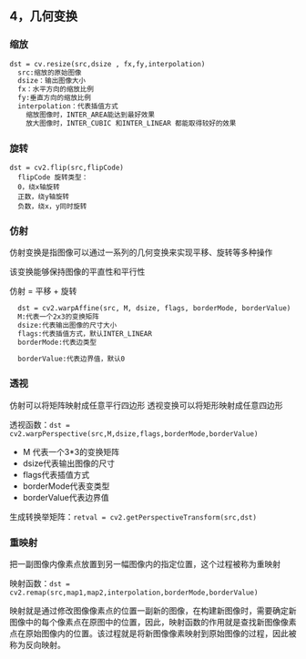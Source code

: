 
## 4，**几何变换**

### **缩放**

  ```md
  dst = cv.resize(src,dsize , fx,fy,interpolation)
    src:缩放的原始图像
    dsize：输出图像大小
    fx：水平方向的缩放比例
    fy:垂直方向的缩放比例
    interpolation：代表插值方式
      缩放图像时，INTER_AREA能达到最好效果
      放大图像时，INTER_CUBIC 和INTER_LINEAR 都能取得较好的效果  
  ```
  

### **旋转**

  ```
  dst = cv2.flip(src,flipCode)
    flipCode 旋转类型：
    0，绕x轴旋转
    正数，绕y轴旋转
    负数，绕x，y同时旋转
  ```

### **仿射**

  仿射变换是指图像可以通过一系列的几何变换来实现平移、旋转等多种操作

  该变换能够保持图像的平直性和平行性
  
  仿射 = 平移 + 旋转 

```md
  dst = cv2.warpAffine(src, M, dsize, flags, borderMode, borderValue)
  M:代表一个2x3的变换矩阵
  dsize:代表输出图像的尺寸大小
  flags:代表插值方式，默认INTER_LINEAR
  borderMode:代表边类型

  borderValue:代表边界值，默认0
  ```
  
### **透视**

仿射可以将矩阵映射成任意平行四边形
透视变换可以将矩形映射成任意四边形

透视函数：`dst = cv2.warpPerspective(src,M,dsize,flags,borderMode,borderValue)`
  - M 代表一个3*3的变换矩阵
  - dsize代表输出图像的尺寸
  - flags代表插值方式
  - borderMode代表变类型
  - borderValue代表边界值

生成转换举矩阵：`retval = cv2.getPerspectiveTransform(src,dst)`


### **重映射**

把一副图像内像素点放置到另一幅图像内的指定位置，这个过程被称为重映射

映射函数：`dst = cv2.remap(src,map1,map2,interpolation,borderMode,borderValue)`

映射就是通过修改图像像素点的位置一副新的图像，在构建新图像时，需要确定新图像中的每个像素点在原图中的位置，因此，映射函数的作用就是查找新图像像素点在原始图像内的位置。该过程就是将新图像像素映射到原始图像的过程，因此被称为反向映射。


